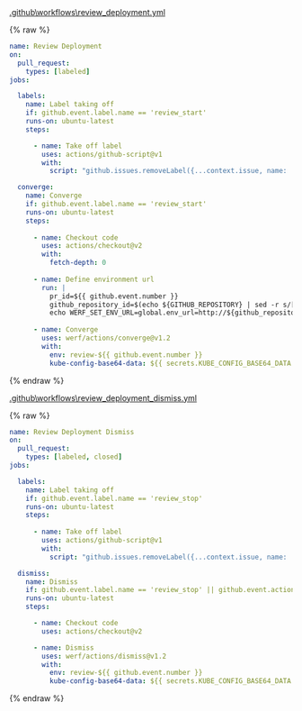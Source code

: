 <div class="details active">
<a href="javascript:void(0)" class="details__summary">.github\workflows\review_deployment.yml</a>
<div class="details__content" markdown="1">

{% raw %}
```yaml
name: Review Deployment
on:
  pull_request:
    types: [labeled]
jobs:

  labels:
    name: Label taking off
    if: github.event.label.name == 'review_start'
    runs-on: ubuntu-latest
    steps:

      - name: Take off label
        uses: actions/github-script@v1
        with:
          script: "github.issues.removeLabel({...context.issue, name: '${{ github.event.label.name }}' })"

  converge:
    name: Converge
    if: github.event.label.name == 'review_start'
    runs-on: ubuntu-latest
    steps:
  
      - name: Checkout code
        uses: actions/checkout@v2
        with:
          fetch-depth: 0
      
      - name: Define environment url
        run: |
          pr_id=${{ github.event.number }}
          github_repository_id=$(echo ${GITHUB_REPOSITORY} | sed -r s/[^a-zA-Z0-9]+/-/g | sed -r s/^-+\|-+$//g | tr A-Z a-z)
          echo WERF_SET_ENV_URL=global.env_url=http://${github_repository_id}-${pr_id}.kube.DOMAIN >> $GITHUB_ENV
  
      - name: Converge
        uses: werf/actions/converge@v1.2
        with:
          env: review-${{ github.event.number }}
          kube-config-base64-data: ${{ secrets.KUBE_CONFIG_BASE64_DATA }}
```
{% endraw %}

</div>
</div>

<div class="details active">
<a href="javascript:void(0)" class="details__summary">.github\workflows\review_deployment_dismiss.yml</a>
<div class="details__content" markdown="1">

{% raw %}
```yaml
name: Review Deployment Dismiss
on:
  pull_request:
    types: [labeled, closed]
jobs:

  labels:
    name: Label taking off
    if: github.event.label.name == 'review_stop'
    runs-on: ubuntu-latest
    steps:
    
      - name: Take off label
        uses: actions/github-script@v1
        with:
          script: "github.issues.removeLabel({...context.issue, name: '${{ github.event.label.name }}' })"

  dismiss:
    name: Dismiss
    if: github.event.label.name == 'review_stop' || github.event.action == 'closed'
    runs-on: ubuntu-latest
    steps:

      - name: Checkout code
        uses: actions/checkout@v2

      - name: Dismiss
        uses: werf/actions/dismiss@v1.2
        with:
          env: review-${{ github.event.number }}
          kube-config-base64-data: ${{ secrets.KUBE_CONFIG_BASE64_DATA }}
```
{% endraw %}

</div>
</div>